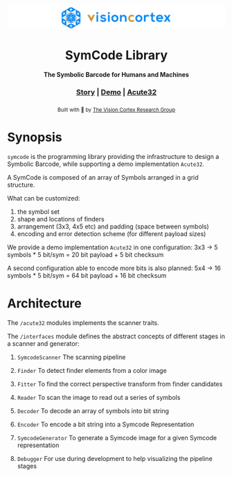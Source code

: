 <div align="center">

  <img src="https://github.com/visioncortex/symcode/raw/master/docs/images/visioncortex-banner.png">
  <h1>SymCode Library</h1>

  <p>
    <strong>The Symbolic Barcode for Humans and Machines</strong>
  </p>

  <h3>
    <a href="https://www.visioncortex.org/symcode-docs">Story</a>
    <span> | </span>
    <a href="https://symcode.visioncortex.org/">Demo</a>
    <span> | </span>
    <a href="https://github.com/visioncortex/acute32">Acute32</a>
  </h3>
  <sub>Built with 🦀 by <a href="//www.visioncortex.org/">The Vision Cortex Research Group</a></sub>
</div>

# Synopsis

`symcode` is the programming library providing the infrastructure to design a Symbolic Barcode,
while supporting a demo implementation `Acute32`.

A SymCode is composed of an array of Symbols arranged in a grid structure.

What can be customized:
1. the symbol set
2. shape and locations of finders
3. arrangement (3x3, 4x5 etc) and padding (space between symbols)
4. encoding and error detection scheme (for different payload sizes)

We provide a demo implementation `Acute32` in one configuration:
3x3 -> 5 symbols * 5 bit/sym = 20 bit payload + 5 bit checksum

A second configuration able to encode more bits is also planned:
5x4 -> 16 symbols * 5 bit/sym = 64 bit payload + 16 bit checksum

# Architecture

The `/acute32` modules implements the scanner traits.

The `/interfaces` module defines the abstract concepts of different stages in a scanner and generator:

1. `SymcodeScanner` The scanning pipeline

1. `Finder` To detect finder elements from a color image

1. `Fitter` To find the correct perspective transform from finder candidates

1. `Reader` To scan the image to read out a series of symbols

1. `Decoder` To decode an array of symbols into bit string

1. `Encoder` To encode a bit string into a Symcode Representation

1. `SymcodeGenerator` To generate a Symcode image for a given Symcode representation

1. `Debugger` For use during development to help visualizing the pipeline stages